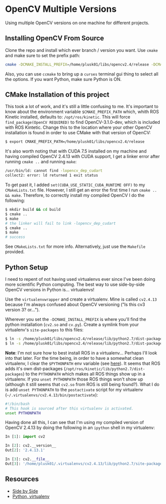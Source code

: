 OpenCV Multiple Versions
========================

Using multiple OpenCV versions on one machine for different projects.

## Installing OpenCV From Source ##

Clone the repo and install which ever branch / version you want. Use `cmake` and make sure to set the prefix path:
```bash
cmake -DCMAKE_INSTALL_PREFIX=/home/plusk01/libs/opencv2.4/release -DCMAKE_BUILD_TYPE=RELEASE ~/dev/opencv/ 
```

Also, you can use `ccmake` to bring up a `curses` terminal gui thing to select all the options. If you want Python, make sure Python is ON.

## CMake Installation of this project ##

This took a lot of work, and it's still a little confusing to me. It's important to know about the environment variable `$CMAKE_PREFIX_PATH` which, whith ROS Kinetic installed, defaults to: `/opt/ros/kinetic`. This will force `find_package(OpenCV REQUIRED)` to find OpenCV-3.1.0-dev, which is included with ROS Kintetic. Change this to the location where your other OpenCV installation is found in order to use CMake with that version of OpenCV:
```bash
$ export CMAKE_PREFIX_PATH=/home/plusk01/libs/opencv2.4/release
```

It's also worth noting that with CUDA 7.5 installed on my machine and having compiled OpenCV 2.4.13 with CUDA support, I get a linker error after running `cmake ..` and running `make`:
```bash
/usr/bin/ld: cannot find -lopencv_dep_cudart
collect2: error: ld returned 1 exit status
```

To get past it, I added `set(CUDA_USE_STATIC_CUDA_RUNTIME OFF)` to my `CMakeLists.txt` file. However, I still get an error the first time I run `cmake .. && make`. Therefore, to correctly install my compiled OpenCV I do the following:
```bash
$ mkdir build && cd build
$ cmake ..
$ make
# the linker will fail to link -lopencv_dep_cudart
$ cmake ..
$ make
# success
```

See `CMakeLists.txt` for more info. Alternatively, just use the `Makefile` provided.

## Python Setup ##

I need to repent of not having used virtualenvs ever since I've been doing more scientific Python computing. The best way to use side-by-side OpenCV versions in Python is... virtualenvs!

Use the `virtualenvwrapper` and create a virtualenv. Mine is called `cv2.4.13` because I'm always confused about OpenCV versioning ("Is this cv3 version 3? or...").

Wherever you set the `-DCMAKE_INSTALL_PREFIX` is where you'll find the python installation (`cv2.so` and `cv.py`). Create a symlink from your virtualenv's `site-packages` to this files:
```bash
$ ln -s /home/plusk01/libs/opencv2.4/release/lib/python2.7/dist-packages/cv2.so /home/plusk01/.virtualenvs/cv2.4.13/lib/python2.7/site-packages/
$ ln -s /home/plusk01/libs/opencv2.4/release/lib/python2.7/dist-packages/cv.py /home/plusk01/.virtualenvs/cv2.4.13/lib/python2.7/site-packages/
```

**Note**: I'm not sure how to best install ROS in a virtualenv... Perhaps I'll look into that later. For the time being, in order to have a somewhat clean virtualenv, I clear the `$PYTHONPATH` env variable (see [here](http://stackoverflow.com/a/15887589/2392520)). It seems that ROS adds it's own dist-packages (`/opt/ros/kinetic/lib/python2.7/dist-packages`) to the `PYTHONPATH` which makes all ROS things show up in a virtualenv. If you `unset PYTHONPATH` those ROS things won't show up (although it still seems that `cv2.so` from ROS is still being found?). What I do is add `unset PYTHONPATH` to the `postactivate` script for my virtualenv (`~/.virtualenvs/cv2.4.13/bin/postactivate`):
```bash
#!/bin/bash
# This hook is sourced after this virtualenv is activated.
unset PYTHONPATH
```

Having done all this, I can see that I'm using my compiled version of OpenCV 2.4.13 by doing the following in an `ipython` shell in my virtualenv:
```python
In [1]: import cv2

In [2]: cv2.__version__
Out[2]: '2.4.13.1'

In [3]: cv2.__file__
Out[3]: '/home/plusk01/.virtualenvs/cv2.4.13/lib/python2.7/site-packages/cv2.so'
```


## Resources ##

- [Side by Side](http://code.litomisky.com/2014/03/09/how-to-have-multiple-versions-of-the-same-library-side-by-side/)
- [Python, virtualenv](http://stackoverflow.com/questions/9592389/is-it-possible-to-run-opencv-python-binding-from-a-virtualenv)
